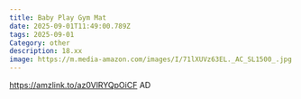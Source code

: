 ```yaml
---
title: Baby Play Gym Mat
date: 2025-09-01T11:49:00.789Z
tags: 2025-09-01
Category: other
description: 18.xx
image: https://m.media-amazon.com/images/I/71lXUVz63EL._AC_SL1500_.jpg
---
```

https://amzlink.to/az0VlRYQpOiCF
AD